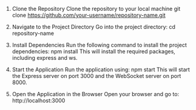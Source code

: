 1. Clone the Repository
Clone the repository to your local machine
git clone https://github.com/your-username/repository-name.git

2. Navigate to the Project Directory
Go into the project directory:
cd repository-name

3. Install Dependencies
Run the following command to install the project dependencies:
npm install
This will install the required packages, including express and ws.

4. Start the Application
Run the application using:
npm start
This will start the Express server on port 3000 and the WebSocket server on port 8000.

5. Open the Application in the Browser
Open your browser and go to:
http://localhost:3000
